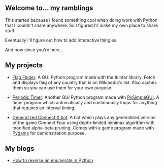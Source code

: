 ## Welcome to... my ramblings

This started because I found something cool when doing work with Python that I couldn't share anywhere. So I figured I'll make my own place to share stuff.

Eventually I'll figure out how to add interactive thingies.

And now since you're here...

## My projects

- [Flag Finder](https://github.com/kodcdangky/Flag-finder): A GUI Python program made with the tkinter library. Fetch and displays flag of any country that is on Wikipedia's list. Also caches them so you can use them for your own purpose.

- [Periodic Timer](https://github.com/kodcdangky/Periodic-Timer): Another GUI Python program made with [PySimpleGUI](https://github.com/PySimpleGUI/PySimpleGUI). A timer program which automatically and continuously loops for anything that requires an interval timing.

- [Generalized Connect X bot](https://github.com/kodcdangky/Generalized-Connect-X-bot): A bot which plays any generalized version of the game Connect Four using depth-limited minimax algorithm with modified alpha-beta pruning. Comes with a game program made with [Pygame](https://www.pygame.org/news) for demonstration purpose.

## My blogs

- [How to reverse an enumerate in Python](https://kodcdangky.github.io/blogs/blog0-reversed-enumerate)
